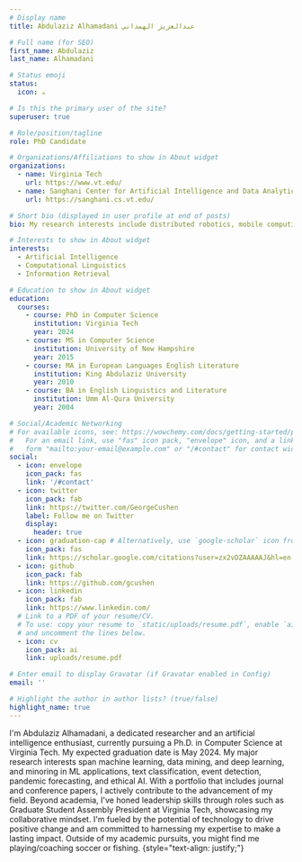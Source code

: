 ```yaml
---
# Display name
title: Abdulaziz Alhamadani عبدالعزيز الهمداني

# Full name (for SEO)
first_name: Abdulaziz
last_name: Alhamadani

# Status emoji
status:
  icon: ☕️

# Is this the primary user of the site?
superuser: true

# Role/position/tagline
role: PhD Candidate

# Organizations/Affiliations to show in About widget
organizations:
  - name: Virginia Tech
    url: https://www.vt.edu/
  - name: Sanghani Center for Artificial Intelligence and Data Analytics
    url: https://sanghani.cs.vt.edu/

# Short bio (displayed in user profile at end of posts)
bio: My research interests include distributed robotics, mobile computing and programmable matter.

# Interests to show in About widget
interests:
  - Artificial Intelligence
  - Computational Linguistics
  - Information Retrieval

# Education to show in About widget
education:
  courses:
    - course: PhD in Computer Science
      institution: Virginia Tech
      year: 2024
    - course: MS in Computer Science
      institution: University of New Hampshire
      year: 2015
    - course: MA in European Languages English Literature
      institution: King Abdulaziz University
      year: 2010
    - course: BA in English Linguistics and Literature
      institution: Umm Al-Qura University
      year: 2004

# Social/Academic Networking
# For available icons, see: https://wowchemy.com/docs/getting-started/page-builder/#icons
#   For an email link, use "fas" icon pack, "envelope" icon, and a link in the
#   form "mailto:your-email@example.com" or "/#contact" for contact widget.
social:
  - icon: envelope
    icon_pack: fas
    link: '/#contact'
  - icon: twitter
    icon_pack: fab
    link: https://twitter.com/GeorgeCushen
    label: Follow me on Twitter
    display:
      header: true
  - icon: graduation-cap # Alternatively, use `google-scholar` icon from `ai` icon pack
    icon_pack: fas
    link: https://scholar.google.com/citations?user=zx2vDZAAAAAJ&hl=en
  - icon: github
    icon_pack: fab
    link: https://github.com/gcushen
  - icon: linkedin
    icon_pack: fab
    link: https://www.linkedin.com/
  # Link to a PDF of your resume/CV.
  # To use: copy your resume to `static/uploads/resume.pdf`, enable `ai` icons in `params.yaml`,
  # and uncomment the lines below.
  - icon: cv
    icon_pack: ai
    link: uploads/resume.pdf

# Enter email to display Gravatar (if Gravatar enabled in Config)
email: ''

# Highlight the author in author lists? (true/false)
highlight_name: true
---
```


I'm Abdulaziz Alhamadani, a dedicated researcher and an artificial intelligence enthusiast, currently pursuing a Ph.D. in Computer Science at Virginia Tech. My expected graduation date is May 2024. 
My major research interests span machine learning, data mining, and deep learning, and minoring in ML applications, text classification, event detection, pandemic forecasting, and ethical AI. With a portfolio that includes journal and conference papers, I actively contribute to the advancement of my field. Beyond academia, I've honed leadership skills through roles such as Graduate Student Assembly President at Virginia Tech, showcasing my collaborative mindset. I'm fueled by the potential of technology to drive positive change and am committed to harnessing my expertise to make a lasting impact. Outside of my academic pursuits, you might find me playing/coaching soccer or fishing.
{style="text-align: justify;"}
